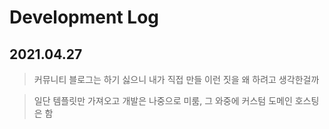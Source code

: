 # Development Log

## 2021.04.27
> 커뮤니티 블로그는 하기 싫으니 내가 직접 만들 이런 짓을 왜 하려고 생각한걸까


> 일단 템플릿만 가져오고 개발은 나중으로 미룸, 그 와중에 커스텀 도메인 호스팅은 함
